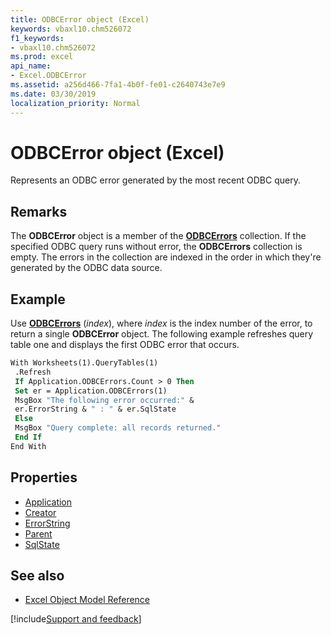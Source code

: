 ```yaml
---
title: ODBCError object (Excel)
keywords: vbaxl10.chm526072
f1_keywords:
- vbaxl10.chm526072
ms.prod: excel
api_name:
- Excel.ODBCError
ms.assetid: a256d466-7fa1-4b0f-fe01-c2640743e7e9
ms.date: 03/30/2019
localization_priority: Normal
---
```



# ODBCError object (Excel)

Represents an ODBC error generated by the most recent ODBC query.


## Remarks

The **ODBCError** object is a member of the **[ODBCErrors](Excel.ODBCErrors.md)** collection. If the specified ODBC query runs without error, the **ODBCErrors** collection is empty. The errors in the collection are indexed in the order in which they're generated by the ODBC data source.


## Example

Use **[ODBCErrors](Excel.Application.ODBCErrors.md)** (_index_), where _index_ is the index number of the error, to return a single **ODBCError** object. The following example refreshes query table one and displays the first ODBC error that occurs.

```vb
With Worksheets(1).QueryTables(1) 
 .Refresh 
 If Application.ODBCErrors.Count > 0 Then 
 Set er = Application.ODBCErrors(1) 
 MsgBox "The following error occurred:" & 
 er.ErrorString & " : " & er.SqlState 
 Else 
 MsgBox "Query complete: all records returned." 
 End If 
End With
```

## Properties

- [Application](Excel.OdbcError.Application.md)
- [Creator](Excel.OdbcError.Creator.md)
- [ErrorString](Excel.ODBCError.ErrorString.md)
- [Parent](Excel.OdbcError.Parent.md)
- [SqlState](Excel.ODBCError.SqlState.md)

## See also

- [Excel Object Model Reference](overview/Excel/object-model.md)

[!include[Support and feedback](~/includes/feedback-boilerplate.md)]
